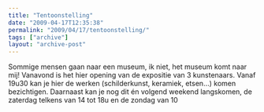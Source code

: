 ```yaml
---
title: "Tentoonstelling"
date: "2009-04-17T12:35:38"
permalink: "2009/04/17/tentoonstelling/"
tags: ["archive"]
layout: "archive-post"
---
```

Sommige mensen gaan naar een museum, ik niet, het museum komt naar mij! Vanavond is het hier opening van de expositie van 3 kunstenaars. Vanaf 19u30 kan je hier de werken (schilderkunst, keramiek, etsen…) komen bezichtigen. Daarnaast kan je nog dit én volgend weekend langskomen, de zaterdag telkens van 14 tot 18u en de zondag van 10

